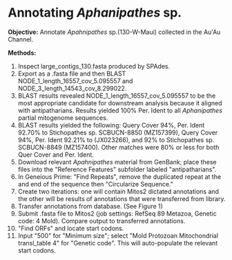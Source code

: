 
# Annotating *Aphanipathes* sp. 

**Objective:** Annotate *Apahnipathes* sp.(130-W-Maui) collected in the Au'Au Channel.

**Methods:**

1. Inspect large_contigs_130.fasta produced by SPAdes.
2. Export as a .fasta file and then BLAST NODE_1_length_16557_cov_5.095557 and NODE_3_length_14543_cov_8.299022.
3. BLAST results revealed NODE_1_length_16557_cov_5.095557 to be the most appropriate candidate for downstream analysis because it aligned with antipatharians. Results yielded 100% Per. Ident to all *Aphanipathes* partial mitogenome sequences.
4. BLAST results yielded the following: Query Cover 94%, Per. Ident 92.70% to Stichopathes sp. SCBUCN-8850 (MZ157399), Query Cover 94%, Per. Ident 92.21% to (JX023266), and 92% to Stichopathes sp. SCBUCN-8849 (MZ157400). Other matches were 80% or less for both Quer Cover and Per. Ident.
5. Download relevant *Apahnipathes* material from GenBank; place these files into the "Reference Features" subfolder labeled "antipatharians".
6. In Geneious Prime: "Find Repeats", remove the duplicated repeat at the and end of the sequence then "Circularize Sequence."
7. Create two iterations: one will contain Mitos2 dictated annotations and the other will be results of annotations that were transferred from library.
8. Transfer annotations from database. (See Figure 1)
9. Submit .fasta file to Mitos2 (job settings: RefSeq 89 Metazoa, Genetic code: 4 Mold). Compare output to transferred annotations.
10. "Find ORFs" and locate start codons.
11. Input "500" for "Minimum size"; select "Mold Protozoan Mitochondrial transl_table 4" for "Genetic code". This will auto-populate the relevant start codons.
